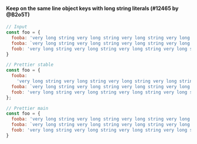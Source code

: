 #### Keep on the same line object keys with long string literals (#12465 by @B2o5T)

<!-- Optional description if it makes sense. -->

<!-- prettier-ignore -->
```jsx
// Input
const foo = {
  fooba: 'very long string very long string very long string very long string v',
  fooba: `very long string very long string very long string very long string v`,
  foob: 'very long string very long string very long string very long string value',
}

// Prettier stable
const foo = {
  fooba:
    'very long string very long string very long string very long string v',
  fooba: `very long string very long string very long string very long string v`,
  foob: 'very long string very long string very long string very long string value',
};

// Prettier main
const foo = {
  fooba: 'very long string very long string very long string very long string v',
  fooba: `very long string very long string very long string very long string v`,
  foob: 'very long string very long string very long string very long string value',
}
```
